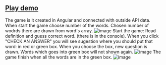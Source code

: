<a href="https://joannakilian.github.io/LearningGame/"><h2>Play demo</h2></a>
The game is it created in Angular and connected with outside API data. When start the game choose number of the words. Chosen number of wodrds there are drawn from word's array.
![image](https://user-images.githubusercontent.com/86100410/169294209-67c8669d-5a0d-478a-b7b3-50cdf471335b.png)
Start the game:
Read definition and guess correct word. (there is in the console).
When you click "CHECK AN ANSWER" you will see sugestion where you should put that word: in red or green box. When you choose the box, new question is drawn. Words which goes into green box will not shown again. 
![image](https://user-images.githubusercontent.com/86100410/169294615-39f10543-eb43-4b7a-acec-2c7a154b528c.png)
The game finish when all the words are in the green box.
![image](https://user-images.githubusercontent.com/86100410/169294753-af005cb6-9b79-44c6-b54a-9669186b3451.png)

